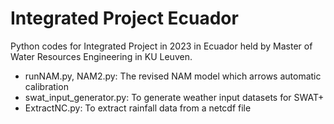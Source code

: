 # Integrated Project Ecuador
Python codes for Integrated Project in 2023 in Ecuador held by Master of Water Resources Engineering in KU Leuven.
* runNAM.py, NAM2.py: The revised NAM model which arrows automatic calibration
* swat_input_generator.py: To generate weather input datasets for SWAT+
* ExtractNC.py: To extract rainfall data from a netcdf file
